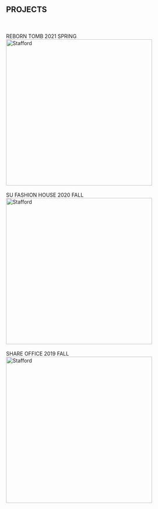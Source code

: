 ## PROJECTS
<br>
<br>
 REBORN TOMB 2021 SPRING
<br>
<img alt="Stafford" src="https://github.com/steenblikrs/2021-Spring-Studio/blob/gh-pages/students/Stafford/studio%2013.gif" width="400">
<br>
<br>
 SU FASHION HOUSE 2020 FALL
<img alt="Stafford" src="https://github.com/steenblikrs/2021-Spring-Studio/blob/gh-pages/students/Stafford/studio%202.gif" width="400">
<br>
<br>
 SHARE OFFICE 2019 FALL
<img alt="Stafford" src="https://github.com/steenblikrs/2021-Spring-Studio/blob/gh-pages/students/Stafford/studio%203.gif" width="400">
<br>
